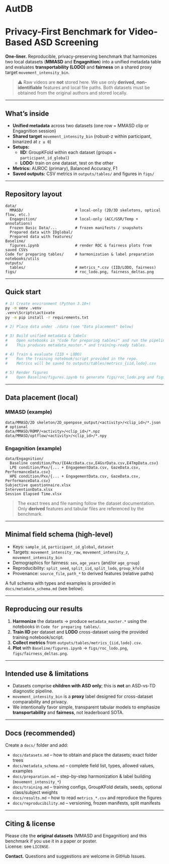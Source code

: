 # AutDB
# Privacy-First Benchmark for Video-Based ASD Screening

**One-liner.** Reproducible, privacy-preserving benchmark that harmonizes two local datasets (**MMASD** and **Engagnition**) into a unified metadata table and evaluates **transportability (LODO)** and **fairness** on a shared proxy target `movement_intensity_bin`.

> ⚠️ Raw videos are **not** stored here. We use only **derived, non-identifiable** features and local file paths. Both datasets must be obtained from the original authors and stored locally.

---

## What’s inside

- **Unified metadata** across two datasets (one row = MMASD clip or Engagnition session)
- **Shared target** `movement_intensity_bin` (robust-z within participant, binarized at `z ≥ 0`)
- **Setups:**  
  - **IID:** GroupKFold within each dataset (groups = `participant_id_global`)  
  - **LODO:** train on one dataset, test on the other
- **Metrics:** AUROC (primary), Balanced Accuracy, F1
- **Saved outputs:** CSV metrics in `outputs/tables/` and figures in `figs/`

---

## Repository layout

```
data/
  MMASD/                       # local-only (2D/3D skeletons, optical flow, etc.)
  Engagnition/                 # local-only (ACC/GSR/Temp + annotations)
  Frozen Basic Data/...        # frozen manifests / snapshots
  Prepared data with IDglobal/
  Prepared data with features/
Baseline/
  figures.ipynb                # render ROC & fairness plots from saved CSVs
Code for preparing tables/     # harmonization & label preparation notebooks/utils
outputs/
  tables/                      # metrics_*.csv (IID/LODO, fairness)
figs/                          # roc_lodo.png, fairness_deltas.png
```

---

## Quick start

```bash
# 1) Create environment (Python 3.10+)
py -m venv .venv
.venv\Scripts\activate
py -m pip install -r requirements.txt

# 2) Place data under ./data (see "Data placement" below)

# 3) Build unified metadata & labels
#    Open notebooks in "Code for preparing tables/" and run the pipeline.
#    This produces metadata_master.* and training-ready tables.

# 4) Train & evaluate (IID + LODO)
#    Run the training notebook/script provided in the repo.
#    Metrics will be saved to outputs/tables/metrics_{iid,lodo}.csv

# 5) Render figures
#    Open Baseline/figures.ipynb to generate figs/roc_lodo.png and figs/fairness_deltas.png
```

---

## Data placement (local)

### MMASD (example)
```
data/MMASD/2D skeleton/2D_openpose_output/<activity>/<clip_id>/*.json
# optional
data/MMASD/ROMP/<activity>/<clip_id>/*.npz
data/MMASD/optflow/<activity>/<clip_id>/*.npy
```

### Engagnition (example)
```
data/Engagnition/
  Baseline condition/Pxx/{E4AccData.csv,E4GsrData.csv,E4TmpData.csv}
  LPE condition/Pxx/{... + EngagementData.csv, GazeData.csv, PerformanceData.csv}
  HPE condition/Pxx/{... + EngagementData.csv, GazeData.csv, PerformanceData.csv}
Subjective questionnaire.xlsx
InterventionData.xlsx
Session Elapsed Time.xlsx
```

> The exact trees and file naming follow the dataset documentation. Only **derived** features and tabular files are referenced by the benchmark.

---

## Minimal field schema (high-level)

- Keys: `sample_id`, `participant_id_global`, `dataset`
- Targets: `movement_intensity_raw`, `movement_intensity_z`, `movement_intensity_bin`
- Demographics for fairness: `sex`, `age_years` (and/or `age_group`)
- Reproducibility: `split_seed`, `split_iid`, `split_lodo`, `group_kfold`
- Provenance: `source_file`, `path_*` to derived features (relative paths)

A full schema with types and examples is provided in `docs/metadata_schema.md` (see below).

---

## Reproducing our results

1. **Harmonize** the datasets → produce `metadata_master.*` using the notebooks in `Code for preparing tables/`.  
2. **Train IID** per dataset and **LODO** cross-dataset using the provided training notebook/script.  
3. **Collect metrics** from `outputs/tables/metrics_{iid,lodo}.csv`.  
4. **Plot** with `Baseline/figures.ipynb` → `figs/roc_lodo.png`, `figs/fairness_deltas.png`.

---

## Intended use & limitations

- Datasets comprise **children with ASD only**; this is **not** an ASD-vs-TD diagnostic pipeline.  
- `movement_intensity_bin` is a **proxy** label designed for cross-dataset comparability and privacy.  
- We intentionally favor simple, transparent tabular models to emphasize **transportability** and **fairness**, not leaderboard SOTA.

---

## Docs (recommended)

Create a `docs/` folder and add:

- `docs/datasets.md` – how to obtain and place the datasets; exact folder trees  
- `docs/metadata_schema.md` – complete field list, types, allowed values, examples  
- `docs/preparation.md` – step-by-step harmonization & label building (`movement_intensity_*`)  
- `docs/training.md` – training configs, GroupKFold details, seeds, optional class/subject weights  
- `docs/results.md` – how to read `metrics_*.csv` and reproduce the figures  
- `docs/reproducibility.md` – versioning, frozen manifests, split manifests

---

## Citing & license

Please cite the **original datasets** (MMASD and Engagnition) and this benchmark if you use it in a paper or poster.  
License: see `LICENSE`.

**Contact.** Questions and suggestions are welcome in GitHub Issues.
